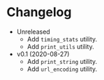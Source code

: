 # Changelog

* Unreleased
    * Add `timing_stats` utility.
    * Add `print_utils` utility.
* v0.1 (2020-08-27)
    * Add `print_string` utility.
    * Add `url_encoding` utility.
